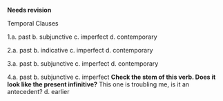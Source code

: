 **Needs revision**

Temporal Clauses


1.a. past
b. subjunctive
c. imperfect
d. contemporary

2.a. past
b. indicative
c. imperfect
d. contemporary

3.a. past
b. subjunctive
c. imperfect
d. contemporary

4.a. past
b. subjunctive
c. imperfect **Check the stem of this verb.  Does it look like the present infinitive?** This one is troubling me, is it an antecedent?
d. earlier
